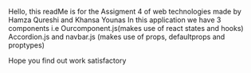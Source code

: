 Hello, this readMe is for the Assigment 4 of web technologies made by Hamza Qureshi and Khansa Younas
In this application we have 3 components i.e Ourcomponent.js(makes use of react states and hooks)
Accordion.js and navbar.js (makes use of props, defaultprops and proptypes)

Hope you find out work satisfactory